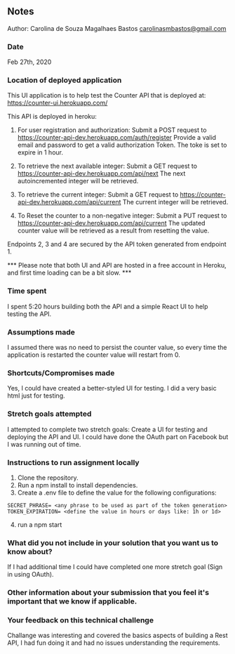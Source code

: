 ## Notes
Author: Carolina de Souza Magalhaes Bastos
carolinasmbastos@gmail.com

### Date
Feb 27th, 2020

### Location of deployed application

This UI application is to help test the Counter API that is deployed at:
https://counter-ui.herokuapp.com/

This API is deployed in heroku:
1. For user registration and authorization:
Submit a POST request to https://counter-api-dev.herokuapp.com/auth/register
Provide a valid email and password to get a valid authorization Token. The toke is set to expire in 1 hour.

2. To retrieve the next available integer:
Submit a GET request to https://counter-api-dev.herokuapp.com/api/next
The next autoincremented integer will be retrieved. 

3. To retrieve the current integer:
Submit a GET request to https://counter-api-dev.herokuapp.com/api/current
The current integer will be retrieved. 

4. To Reset the counter to a non-negative integer:
Submit a PUT request to https://counter-api-dev.herokuapp.com/api/current
The updated counter value will be retrieved as a result from resetting the value.

Endpoints 2, 3 and 4 are secured by the API token generated from endpoint 1.


*** Please note that both UI and API are hosted in a free account in Heroku, and first time loading can be a bit slow. ***

### Time spent
I spent 5:20 hours building both the API and a simple React UI to help testing the API.

### Assumptions made
I assumed there was no need to persist the counter value, so every time the application is restarted the counter value will restart from 0.

### Shortcuts/Compromises made
Yes, I could have created a better-styled UI for testing. I did a very basic html just for testing.

### Stretch goals attempted
I attempted to complete two stretch goals: Create a UI for testing and deploying the API and UI.
I could have done the OAuth part on Facebook but I was running out of time.

### Instructions to run assignment locally
1. Clone the repository.
2. Run a npm install to install dependencies.
3. Create a .env file to define the value for the following configurations:
```
SECRET_PHRASE= <any phrase to be used as part of the token generation>
TOKEN_EXPIRATION= <define the value in hours or days like: 1h or 1d>
```
4. run a npm start

### What did you not include in your solution that you want us to know about?
If I had additional time I could have completed one more stretch goal (Sign  in using OAuth).

### Other information about your submission that you feel it's important that we know if applicable.


### Your feedback on this technical challenge
Challange was interesting and covered the basics aspects of building a Rest API, I had fun doing it and had no issues understanding the requirements.
